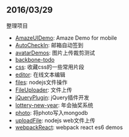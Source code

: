 ## 2016/03/29

整理项目

- [AmazeUIDemo](https://github.com/zjdgx/Study/tree/master/AmazeUIDemo): Amaze Demo for mobile
- [AutoCheckIn](https://github.com/zjdgx/Study/tree/master/AutoCheckIn): 邮箱自动签到
- [avatarDemos](https://github.com/zjdgx/Study/tree/master/avatarDemos): 图片上传裁剪测试
- [backbone-todo](https://github.com/zjdgx/Study/tree/master/backbone-todo)
- [css](https://github.com/zjdgx/Study/tree/master/css): 收藏css的一些常用片段
- [editor](https://github.com/zjdgx/Study/tree/master/editor): 在线文本编辑
- [files](https://github.com/zjdgx/Study/tree/master/files): nodejs文件操作
- [FileUploader](https://github.com/zjdgx/Study/tree/master/FileUploader): 文件上传
- [jQueryPlugin](https://github.com/zjdgx/Study/tree/master/jQueryPlugin): jQuery插件开发
- [lottery-new-year](https://github.com/zjdgx/Study/tree/master/lottery-new-year): 年会抽奖系统
- [photo](https://github.com/zjdgx/Study/tree/master/photo): 将photo写入mongodb
- [uploadFile](https://github.com/zjdgx/Study/tree/master/uploadFile): nodejs web文件上传
- [webpackReact](https://github.com/zjdgx/Study/tree/master/webpackReact): webpack react es6 demos